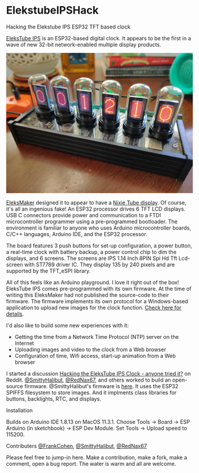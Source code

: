 # ElekstubeIPSHack
Hacking the Elekstube IPS ESP32 TFT based clock

[EleksTube IPS](https://www.banggood.com/Pseudo-glow-Tube-Programmable-Display-IPS-Screen-RGB-Clock-Desktop-Creative-Ornaments-Digital-Clock-Colorful-LED-Picture-Display-p-1789259.html?rmmds=myorder&cur_warehouse=CN) is an ESP32-based digital clock. It appears to be the first in a wave of new 32-bit network-enabled multiple display products.

![Photo of the EleksTube IPS sitting on a desktop displaying Nixie Tube images](docs/images/EleksTubeIPS.jpg)

[EleksMaker](https://eleksmaker.com/) designed it to appear to have a [Nixie Tube display](https://en.wikipedia.org/wiki/Nixie_tube). Of course, it's all an ingenious fake! An ESP32 processor drives 6 TFT LCD displays. USB C connectors provide power and communication to a FTDI microcontroller programmer using a pre-programmed bootloader. The environment is familiar to anyone who uses Arduino microcontroller boards, C/C++ languages, Arduino IDE, and the ESP32 processor.

The board features 3 push buttons for set-up configuration, a power button, a real-time clock with battery backup, a power control chip to dim the displays, and 6 screens. The screens are IPS 1.14 Inch 8PIN Spi Hd Tft Lcd-screen with ST7789 driver IC. They display 135 by 240 pixels and are supported by the TFT_eSPI library.

All of this feels like an Arduino playground. I love it right out of the box! EleksTube IPS comes pre-programmed with its own firmware. At the time of writing this EleksMaker had not published the source-code to their firmware. The firmware implements its own protocol for a Windows-based application to upload new images for the clock function. [Check here for details](http://wiki.eleksmaker.cn/doku.php?id=ips).

I'd also like to build some new experiences with it:

- Getting the time from a Network Time Protocol (NTP) server on the Internet
- Uploading images and video to the clock from a Web browser
- Configuration of time, Wifi access, start-up animation from a Web browser

I started a discussion [Hacking the EleksTube IPS Clock - anyone tried it?](https://www.reddit.com/r/arduino/comments/mq5td9/hacking_the_elekstube_ips_clock_anyone_tried_it/) on Reddit. [@SmittyHalibut](https://www.reddit.com/user/SmittyHalibut/), [@RedNax67](@https://www.reddit.com/user/RedNax67/), and others worked to build an open-source firmware. @SmittyHalibut's firmware is [here](https://github.com/SmittyHalibut/EleksTubeHAX). It uses the ESP32 SPIFFS filesystem to store images. And it implments class libraries for buttons, backlights, RTC, and displays.

Installation

Builds on Arduino IDE 1.8.13 on MacOS 11.3.1. Choose Tools -> Board -> ESP Arduino (in sketchbook) -> ESP Dev Module. Set Tools -> Upload speed to 115200.




Contributers
[@FrankCohen](https://www.reddit.com/user/frankcohen), [@SmittyHalibut](https://www.reddit.com/user/SmittyHalibut/), [@RedNax67](@https://www.reddit.com/user/RedNax67/)

Please feel free to jump-in here. Make a contribution, make a fork, make a comment, open a bug report. The water is warm and all are welcome.
